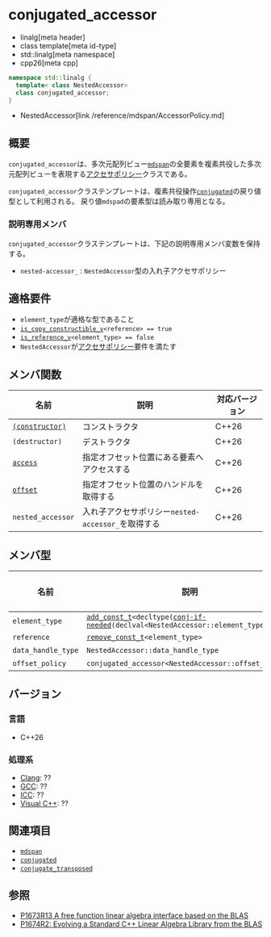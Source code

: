 # conjugated_accessor
* linalg[meta header]
* class template[meta id-type]
* std::linalg[meta namespace]
* cpp26[meta cpp]

```cpp
namespace std::linalg {
  template< class NestedAccessor>
  class conjugated_accessor;
}
```
* NestedAccessor[link /reference/mdspan/AccessorPolicy.md]

## 概要
`conjugated_accessor`は、多次元配列ビュー[`mdspan`](/reference/mdspan/mdspan.md)の全要素を複素共役した多次元配列ビューを表現する[アクセサポリシー](/reference/mdspan/AccessorPolicy.md)クラスである。

`conjugated_accessor`クラステンプレートは、複素共役操作[`conjugated`](conjugated.md)の戻り値型として利用される。
戻り値`mdspad`の要素型は読み取り専用となる。

### 説明専用メンバ
`conjugated_accessor`クラステンプレートは、下記の説明専用メンバ変数を保持する。

- `nested-accessor_` : `NestedAccessor`型の入れ子アクセサポリシー


## 適格要件
- `element_type`が適格な型であること
- [`is_copy_constructible_v`](/reference/type_traits/is_copy_constructible.md)`<reference> == true`
- [`is_reference_v`](/reference/type_traits/is_reference.md)`<element_type> == false`
- `NestedAccessor`が[アクセサポリシー](/reference/mdspan/AccessorPolicy.md)要件を満たす


## メンバ関数

| 名前 | 説明 | 対応バージョン |
|------|------|----------------|
| [`(constructor)`](conjugated_accessor/op_constructor.md) | コンストラクタ | C++26 |
| `(destructor)` | デストラクタ | C++26 |
| [`access`](conjugated_accessor/access.md) | 指定オフセット位置にある要素へアクセスする | C++26 |
| [`offset`](conjugated_accessor/offset.md) | 指定オフセット位置のハンドルを取得する | C++26 |
| `nested_accessor` | 入れ子アクセサポリシー`nested-accessor_`を取得する | C++26 |


## メンバ型

| 名前 | 説明 | 対応バージョン |
|------|------|----------------|
| `element_type` | [`add_const_t`](/reference/type_traits/add_const.md)`<decltype(`[`conj-if-needed`](conj-if-needed.md)`(declval<NestedAccessor::element_type>()))>` | C++26 |
| `reference` | [`remove_const_t`](/reference/type_traits/remove_const.md)`<element_type>` | C++26 |
| `data_handle_type` | `NestedAccessor::data_handle_type` | C++26 |
| `offset_policy` | `conjugated_accessor<NestedAccessor::offset_policy>` | C++26 |


## バージョン
### 言語
- C++26

### 処理系
- [Clang](/implementation.md#clang): ??
- [GCC](/implementation.md#gcc): ??
- [ICC](/implementation.md#icc): ??
- [Visual C++](/implementation.md#visual_cpp): ??


## 関連項目
- [`mdspan`](/reference/mdspan/mdspan.md)
- [`conjugated`](conjugated.md)
- [`conjugate_transposed`](conjugate_transposed.md)


## 参照
- [P1673R13 A free function linear algebra interface based on the BLAS](https://www.open-std.org/jtc1/sc22/wg21/docs/papers/2023/p1673r13.html)
- [P1674R2: Evolving a Standard C++ Linear Algebra Library from the BLAS](https://www.open-std.org/jtc1/sc22/wg21/docs/papers/2022/p1674r2.html)
